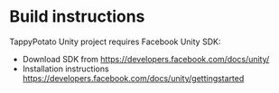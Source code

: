 # Build instructions
TappyPotato Unity project requires Facebook Unity SDK:
  * Download SDK from https://developers.facebook.com/docs/unity/
  * Installation instructions https://developers.facebook.com/docs/unity/gettingstarted
